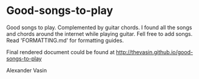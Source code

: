 Good-songs-to-play
==================

Good songs to play. Complemented by guitar chords.
I found all the songs and chords around the internet while playing guitar.
Fell free to add songs. Read 'FORMATTING.md' for formatting guides.

Final rendered document could be found at http://thevasin.github.io/good-songs-to-play

Alexander Vasin
